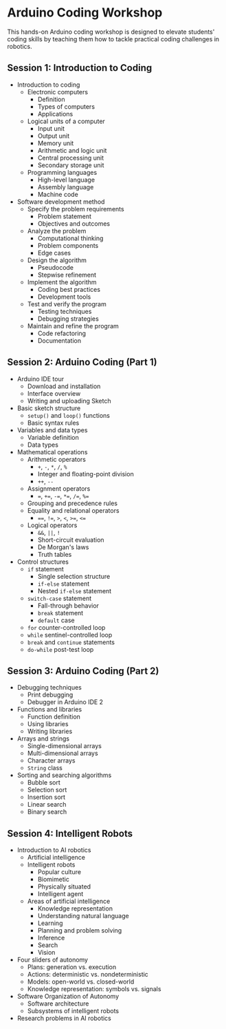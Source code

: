# Arduino Coding Workshop

This hands-on Arduino coding workshop is designed to elevate students' coding skills by teaching them how to tackle practical coding challenges in robotics.

## Session 1: Introduction to Coding

- Introduction to coding
  - Electronic computers
    - Definition
    - Types of computers
    - Applications
  - Logical units of a computer
    - Input unit
    - Output unit
    - Memory unit
    - Arithmetic and logic unit
    - Central processing unit
    - Secondary storage unit
  - Programming languages
    - High-level language
    - Assembly language
    - Machine code
- Software development method
  - Specify the problem requirements
    - Problem statement
    - Objectives and outcomes
  - Analyze the problem
    - Computational thinking
    - Problem components
    - Edge cases
  - Design the algorithm
    - Pseudocode
    - Stepwise refinement
  - Implement the algorithm
    - Coding best practices
    - Development tools
  - Test and verify the program
    - Testing techniques
    - Debugging strategies
  - Maintain and refine the program
    - Code refactoring
    - Documentation

## Session 2: Arduino Coding (Part 1)

- Arduino IDE tour
  - Download and installation
  - Interface overview
  - Writing and uploading Sketch
- Basic sketch structure
  - `setup()` and `loop()` functions
  - Basic syntax rules
- Variables and data types
  - Variable definition
  - Data types
- Mathematical operations
  - Arithmetic operators
    - `+`, `-`, `*`, `/`, `%`
    - Integer and floating-point division
    - `++`, `--`
  - Assignment operators
    - `=`, `+=`, `-=`, `*=`, `/=`, `%=`
  - Grouping and precedence rules
  - Equality and relational operators
    - `==`, `!=`, `>`, `<`, `>=`, `<=`
  - Logical operators
    - `&&`, `||`, `!`
    - Short-circuit evaluation
    - De Morgan's laws
    - Truth tables
- Control structures
  - `if` statement
    - Single selection structure
    - `if-else` statement
    - Nested `if-else` statement
  - `switch-case` statement
    - Fall-through behavior
    - `break` statement
    - `default` case
  - `for` counter-controlled loop
  - `while` sentinel-controlled loop
  - `break` and `continue` statements
  - `do-while` post-test loop

## Session 3: Arduino Coding (Part 2)

- Debugging techniques
  - Print debugging
  - Debugger in Arduino IDE 2
- Functions and libraries
  - Function definition
  - Using libraries
  - Writing libraries
- Arrays and strings
  - Single-dimensional arrays
  - Multi-dimensional arrays
  - Character arrays
  - `String` class
- Sorting and searching algorithms
  - Bubble sort
  - Selection sort
  - Insertion sort
  - Linear search
  - Binary search

## Session 4: Intelligent Robots

- Introduction to AI robotics
  - Artificial intelligence
  - Intelligent robots
    - Popular culture
    - Biomimetic
    - Physically situated
    - Intelligent agent
  - Areas of artificial intelligence
    - Knowledge representation
    - Understanding natural language
    - Learning
    - Planning and problem solving
    - Inference
    - Search
    - Vision
- Four sliders of autonomy
  - Plans: generation vs. execution
  - Actions: deterministic vs. nondeterministic
  - Models: open-world vs. closed-world
  - Knowledge representation: symbols vs. signals
- Software Organization of Autonomy
  - Software architecture
  - Subsystems of intelligent robots
- Research problems in AI robotics

